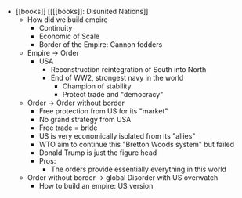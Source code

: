- [[books]] [[[[books]]: Disunited Nations]]
    - How did we build empire
        - Continuity
        - Economic of Scale
        - Border of the Empire: Cannon fodders
    - Empire -> Order
        - USA
            - Reconstruction reintegration of South into North
            - End of WW2, strongest navy in the world
                - Champion of stability
                - Protect trade and "democracy"
    - Order -> Order without border
        - Free protection from US for its "market"
        - No grand strategy from USA
        - Free trade = bride
        - US is very economically isolated from its "allies"
        - WTO aim to continue this "Bretton Woods system" but failed
        - Donald Trump is just the figure head
        - Pros:
            - The orders provide essentially everything in this world
    - Order without border -> global Disorder with US overwatch
        - How to build an empire: US version
